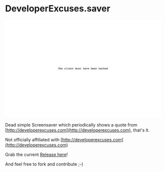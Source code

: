 # DeveloperExcuses.saver

![Screenshot](Release/Screenshot.png)

Dead simple Screensaver which periodically shows a quote from [http://developerexcuses.com](http://developerexcuses.com), that's it.

Not officially affiliated with [http://developerexcuses.com](http://developerexcuses.com)

Grab the current [Release here](https://github.com/kimar/DeveloperExcuses/raw/master/Release/DeveloperExcuses.saver.zip)!

And feel free to fork and contribute ;-)
